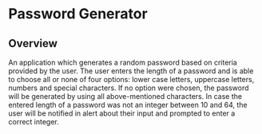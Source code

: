 # Password Generator

## Overview

An application which generates a random password based on criteria provided by the user. The user enters the length of a password and is able to choose all or none of four options: lower case letters, uppercase letters, numbers and special characters. If no option were chosen, the password will be generated by using all above-mentioned characters. In case the entered length of a password was not an integer between 10 and 64, the user will be notified in alert about their input and prompted to enter a correct integer.